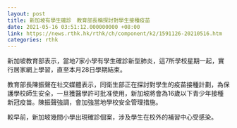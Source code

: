 ```yaml
---
layout: post
title: 新加坡有學生確診　教育部長稱探討對學生接種疫苗
date: 2021-05-16 03:51:12.000000000 +08:00
link: https://news.rthk.hk/rthk/ch/component/k2/1591126-20210516.htm
categories: rthk
---
```


新加坡教育部表示，當地7家小學有學生確診新型肺炎，這7所學校星期一起，實行居家網上學習，直至本月28日學期結束。

教育部長陳振聲在社交媒體表示，同衛生部正在探討對學生的疫苗接種計劃，為保護學校師生安全，一旦獲醫學許可批准使用，新加坡將會為16歲以下青少年接種新冠疫苗。陳振聲強調，會加強當地學校安全管理措施。

較早前，新加坡幾間小學出現確診個案，涉及學生在校外的補習中心受感染。
